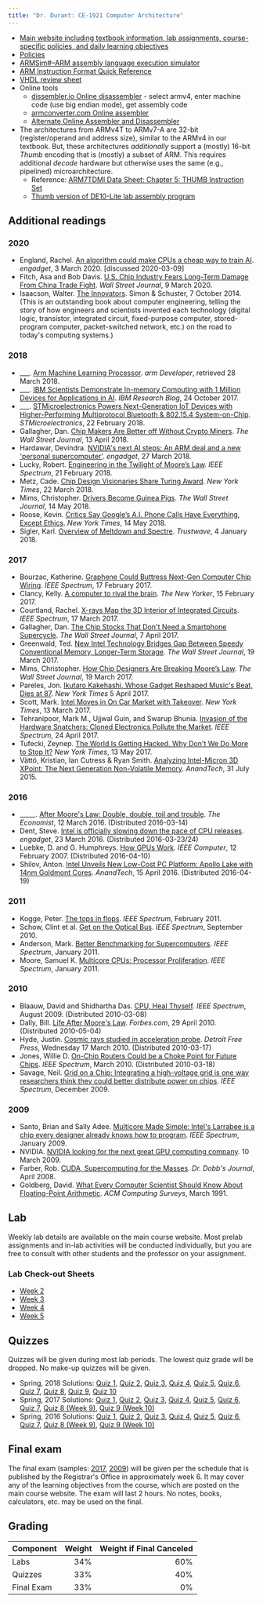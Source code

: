 ```yaml
---
title: "Dr. Durant: CE-1921 Computer Architecture"
---
```


* [Main website including textbook information, lab assignments, course-specific policies, and daily learning objectives](https://faculty-web.msoe.edu/meier/ce1921/)
* [Policies](../policies.html)
* [ARMSim#&ndash;ARM assembly language execution simulator](https://webhome.cs.uvic.ca/~nigelh/ARMSim-V2.1/)
* [ARM Instruction Format Quick Reference](armInstructionFormat.pdf)
* [VHDL review sheet](../ce1901/vhdlSummary.pdf)
* Online tools
  * [dissembler.io Online disassembler](https://www.onlinedisassembler.com/) - select armv4, enter machine code (use big endian mode), get assembly code
  * [armconverter.com Online assembler](http://armconverter.com/)
  * [Alternate Online Assembler and Disassembler](http://shell-storm.org/online/Online-Assembler-and-Disassembler/)
* The architectures from ARMv4T to ARMv7-A are 32-bit (register/operand and address size), similar to the ARMv4 in our textbook.
    But, these architectures *additionally* support a (mostly) 16-bit *Thumb* encoding that is (mostly) a subset of ARM.
    This requires additional *decode* hardware but otherwise uses the same (e.g., pipelined) microarchitecture.
    * Reference: [ARM7TDMI Data Sheet: Chapter 5: THUMB Instruction Set](ARM7-TDMI-ch5.pdf)
    * [Thumb version of DE10-Lite lab assembly program](thumbV1.s)

## Additional readings

### 2020
* England, Rachel. [An algorithm could make CPUs a cheap way to train AI](https://www.engadget.com/2020/03/03/rice-university-slide-cpu-gpu-machine-learning/). *engadget*, 3 March 2020. [discussed 2020-03-09]
* Fitch, Asa and Bob Davis. [U.S. Chip Industry Fears Long-Term Damage From China Trade Fight](https://www.wsj.com/articles/chip-industry-fears-damage-china-trade-fight-11583693926). *Wall Street Journal*, 9 March 2020.
* Isaacson, Walter. [The Innovators](https://en.wikipedia.org/wiki/The_Innovators_(book)). Simon & Schuster, 7 October 2014. (This is an outstanding book about computer engineering, telling the story of how engineers and scientists invented each technology (digital logic, transistor, integrated circuit, fixed-purpose computer, stored-program computer, packet-switched network, etc.) on the road to today's computing systems.)

### 2018
* ___. <a href="https://developer.arm.com/products/processors/machine-learning/arm-ml-processor">Arm Machine Learning Processor</a>.
  <cite>arm Developer</cite>, retrieved 28 March 2018.
* ___. <a href="https://www.ibm.com/blogs/research/2017/10/ibm-scientists-demonstrate-memory-computing-1-million-devices-applications-ai/">IBM Scientists Demonstrate In-memory Computing with 1 Million Devices for Applications in AI</a>.
  <cite>IBM Research Blog</cite>, 24 October 2017.
* ___. <a href="https://globenewswire.com/news-release/2018/02/22/1379991/0/en/STMicroelectronics-Powers-Next-Generation-IoT-Devices-with-Higher-Performing-Multiprotocol-Bluetooth-802-15-4-System-on-Chip.html">STMicroelectronics Powers Next-Generation IoT Devices with Higher-Performing Multiprotocol Bluetooth &amp; 802.15.4 System-on-Chip</a>.
  <cite>STMicroelectronics</cite>, 22 February 2018.
* Gallagher, Dan. <a href="https://www.wsj.com/articles/chip-makers-are-better-off-without-crypto-miners-1523611801">Chip Makers Are Better off Without Crypto Miners</a>.
  <cite>The Wall Street Journal</cite>, 13 April 2018.
* Hardawar, Devindra. <a href="https://www.engadget.com/2018/03/27/nvidia-arm-ai-iot/">NVIDIA's next AI steps: An ARM deal and a new 'personal supercomputer'</a>.
  <cite>engadget</cite>, 27 March 2018.
* Lucky, Robert. <a href="https://spectrum.ieee.org/at-work/innovation/engineering-in-the-twilight-of-moores-law">Engineering in the Twilight of Moore&rsquo;s Law</a>.
  <cite>IEEE Spectrum</cite>, 21 February 2018.
* Metz, Cade. <a href="https://www.nytimes.com/2018/03/21/technology/computer-chips-turing-award.html">Chip Design Visionaries Share Turing Award</a>.
  <cite>New York Times</cite>, 22 March 2018.
* Mims, Christopher. <a href="https://www.wsj.com/articles/in-self-driving-car-road-test-we-are-the-guinea-pigs-1526212802">Drivers Become Guinea Pigs</a>.
  <cite>The Wall Street Journal</cite>, 14 May 2018.
* Roose, Kevin. <a href="https://www.nytimes.com/2018/05/11/technology/kevins-week-in-tech-are-googles-ai-powered-phone-calls-cool-creepy-or-both.html">Critics Say Google&rsquo;s A.I. Phone Calls Have Everything, Except Ethics</a>.
  <cite>New York Times</cite>, 14 May 2018.
* Sigler, Karl. <a href="https://www.trustwave.com/Resources/SpiderLabs-Blog/Overview-of-Meltdown-and-Spectre/">Overview of Meltdown and Spectre</a>.
  <cite>Trustwave</cite>, 4 January 2018.

### 2017
* Bourzac, Katherine. <a href="http://spectrum.ieee.org/semiconductors/materials/graphene-could-buttress-nextgen-computer-chip-wiring">Graphene Could Buttress Next-Gen Computer Chip Wiring</a>.
  <cite>IEEE Spectrum</cite>, 17 February 2017.
* Clancy, Kelly. <a href="http://www.newyorker.com/tech/elements/a-computer-to-rival-the-brain">A computer to rival the brain</a>.
  <cite>The New Yorker</cite>, 15 February 2017.
* Courtland, Rachel. <a href="http://spectrum.ieee.org/nanoclast/semiconductors/processors/xray-ic-imaging">X-rays Map the 3D Interior of Integrated Circuits</a>.
  <cite>IEEE Spectrum</cite>, 17 March 2017.
* Gallagher, Dan. <a href="https://www.wsj.com/articles/the-chip-stocks-that-dont-need-a-smartphone-supercycle-1491494579">The Chip Stocks That Don't Need a Smartphone Supercycle</a>.
  <cite>The Wall Street Journal</cite>, 7 April 2017.
* Greenwald, Ted. <a href="https://www.wsj.com/articles/new-intel-technology-bridges-gap-between-speedy-conventional-memory-longer-term-storage-1489917600">New Intel Technology Bridges Gap Between Speedy Conventional Memory, Longer-Term Storage</a>.
  <cite>The Wall Street Journal</cite>, 19 March 2017.
* Mims, Christopher. <a href="https://www.wsj.com/articles/how-chip-designers-are-breaking-moores-law-1489924804">How Chip Designers Are Breaking Moore&rsquo;s Law</a>.
  <cite>The Wall Street Journal</cite>, 19 March 2017.
* Pareles, Jon. <a href="https://www.nytimes.com/2017/04/03/arts/music/ikutaro-kakeshashi-roland-808-drum-machine-dead.html">Ikutaro Kakehashi, Whose Gadget Reshaped Music's Beat, Dies at 87</a>.
  <cite>New York Times</cite> 5 April 2017.
* Scott, Mark. <a href="https://www.nytimes.com/2017/03/13/business/dealbook/intel-mobileye-autonomous-cars-israel.html?_r=0">Intel Moves in On Car Market with Takeover</a>.
  <cite>New York Times</cite>, 13 March 2017.
* Tehranipoor, Mark M., Ujjwal Guin, and Swarup Bhunia. <a href="http://spectrum.ieee.org/computing/hardware/invasion-of-the-hardware-snatchers-cloned-electronics-pollute-the-market">Invasion of the Hardware Snatchers: Cloned Electronics Pollute the Market</a>.
  <cite>IEEE Spectrum</cite>, 24 April 2017.
* Tufecki, Zeynep. <a href="https://www.nytimes.com/2017/05/13/opinion/the-world-is-getting-hacked-why-dont-we-do-more-to-stop-it.html">The World Is Getting Hacked. Why Don't We Do More to Stop It?</a>
  <cite>New York Times</cite>, 13 May 2017.
* V&#228;tt&#246;, Kristian, Ian Cutress &amp; Ryan Smith. <a href="http://www.anandtech.com/show/9470/intel-and-micron-announce-3d-xpoint-nonvolatile-memory-technology-1000x-higher-performance-endurance-than-nand">Analyzing Intel-Micron 3D XPoint: The Next Generation Non-Volatile Memory</a>.
  <cite>AnandTech</cite>, 31 July 2015.

### 2016
* _____. <a href="http://www.economist.com/technology-quarterly/2016-03-12/after-moores-law">After Moore's Law: Double, double, toil and trouble</a>.
  <cite>The Economist</cite>, 12 March 2016. (Distributed 2016-03-14)
* Dent, Steve. <a href="http://www.engadget.com/2016/03/23/intel-eliminating-tick-tock-moores-law/">Intel is officially slowing down the pace of CPU releases</a>.
  <cite>engadget</cite>, 23 March 2016. (Distributed 2016-03-23/24)
* Luebke, D. and G. Humphreys. <a href="http://ieeexplore.ieee.org/xpl/abstractSimilar.jsp?arnumber=4085637">How GPUs Work</a>.
  <cite>IEEE Computer</cite>, 12 February 2007. (Distributed 2016-04-10)
* Shilov, Anton. <a href="http://www.anandtech.com/show/10256/intel-unveils-apollo-lake-14nm-goldmont">Intel
  Unveils New Low-Cost PC Platform: Apollo Lake with 14nm Goldmont Cores</a>.
  <cite>AnandTech</cite>, 15 April 2016. (Distributed 2016-04-19)

### 2011
* Kogge, Peter.
    <a href="http://ieeexplore.ieee.org/stamp/stamp.jsp?arnumber=05693074">The tops in flops</a>.
     <cite>IEEE Spectrum</cite>, February 2011.<!--bottlenecks: memory/cache, power, power efficiency-->
* Schow, Clint et al.
    <a href="http://spectrum.ieee.org/semiconductors/optoelectronics/get-on-the-optical-bus">Get on the Optical Bus</a>.
     <cite>IEEE Spectrum</cite>, September 2010.<!--intro memory bottleneck, electronic signal speeds, good intro-->
* Anderson, Mark.
    <a href="http://spectrum.ieee.org/computing/hardware/better-benchmarking-for-supercomputers">Better Benchmarking for Supercomputers</a>.
     <cite>IEEE Spectrum</cite>, January 2011.<!--benchmarking: what is useful-->
* Moore, Samuel K.
    <a href="http://spectrum.ieee.org/semiconductors/processors/multicore-cpus-processor-proliferation">Multicore CPUs: Processor Proliferation</a>.
    <cite>IEEE Spectrum</cite>, January 2011.<!--good architecture intro, power wall, data parallelism-->

### 2010
* Blaauw, David and Shidhartha Das.
  <a href="http://www.spectrum.ieee.org/semiconductors/processors/cpu-heal-thyself">CPU,
  Heal Thyself</a>. <cite>IEEE Spectrum</cite>, August 2009. (Distributed 2010-03-08)
* Dally, Bill.
  <a href="http://www.forbes.com/2010/04/29/moores-law-computing-processing-opinions-contributors-bill-dally.html">Life
  	After Moore's Law</a>. <cite>Forbes.com</cite>, 29 April 2010. (Distributed 2010-05-04)
* Hyde, Justin.
  <a href="http://www.freep.com/apps/pbcs.dll/article?AID=/201003160300/BUSINESS0104/3160361&template=fullarticle">Cosmic rays studied in acceleration probe</a>.
  <cite>Detroit Free Press</cite>, Wednesday 17 March 2010. (Distributed 2010-03-17)
* Jones, Willie D.
  <a href="http://spectrum.ieee.org/semiconductors/design/onchip-routers-could-be-a-choke-point-for-future-chips">On-Chip Routers Could be a Choke Point for Future Chips</a>.
  <cite>IEEE Spectrum</cite>, March 2010. (Distributed 2010-03-18)
* Savage, Neil.
  <a href="http://spectrum.ieee.org/semiconductors/processors/new-schemes-for-powering-processors">Grid
  on a Chip: Integrating a high-voltage grid is one way researchers think they could better distribute power on chips</a>.
  <cite>IEEE Spectrum</cite>, December 2009.

### 2009
* Santo, Brian and Sally Adee. <a href="http://www.spectrum.ieee.org/jan09/7129">Multicore Made Simple: Intel's Larrabee is a chip every designer already knows how to program</a>.
    <cite>IEEE Spectrum</cite>, January 2009.
* NVIDIA. <a href="GPU_Ventures_Launch_PR_FINAL.pdf">NVIDIA looking for the next great GPU computing company</a>. 10 March 2009.
* Farber, Rob.  <a href="http://www.ddj.com/cpp/207200659">CUDA, Supercomputing for the Masses</a>.
    <cite>Dr. Dobb's Journal</cite>, April 2008.
* Goldberg, David. <a href="http://docs.sun.com/source/806-3568/ncg_goldberg.html">What Every Computer Scientist Should Know About Floating-Point Arithmetic</a>.
    <cite>ACM Computing Surveys</cite>, March 1991.

## Lab
Weekly lab details are available on the main course website.
Most prelab assignments and in-lab activities will be conducted individually, but you are free to consult with other students and the professor on your assignment.

### Lab Check-out Sheets
* [Week 2](lw2-s20-checklist.pdf)
* [Week 3](lw3-s20-checklist.pdf)
* [Week 4](lw4-s20-checklist.pdf)
* [Week 5](lw5-s20-checklist.pdf)

## Quizzes
Quizzes will be given during most lab periods. The lowest
quiz grade will be dropped. No make-up quizzes will be given.

* Spring, 2018 Solutions:
  <a href="q01ans-s18.pdf">Quiz 1</a>,
  <a href="q02ans-s18.pdf">Quiz 2</a>,
  <a href="q03ans-s18.pdf">Quiz 3</a>,
  <a href="q04ans-s18.pdf">Quiz 4</a>,
  <a href="q05ans-s18.pdf">Quiz 5</a>,
  <a href="q06ans-s18.pdf">Quiz 6</a>,
  <a href="q07ans-s18.pdf">Quiz 7</a>,
  <a href="q08ans-s18.pdf">Quiz 8</a>,
  <a href="q09ans-s18.pdf">Quiz 9</a>,
  <a href="q10ans-s18.pdf">Quiz 10</a>
* Spring, 2017 Solutions:
  <a href="q01ans-s17.pdf">Quiz 1</a>,
  <a href="q02ans-s17.pdf">Quiz 2</a>,
  <a href="q03ans-s17.pdf">Quiz 3</a>,
  <a href="q04ans-s17.pdf">Quiz 4</a>,
  <a href="q05ans-s17.pdf">Quiz 5</a>,
  <a href="q06ans-s17.pdf">Quiz 6</a>,
  <a href="q07ans-s17.pdf">Quiz 7</a>,
  <a href="q09ans-s17.pdf">Quiz 8 (Week 9)</a>,
  <a href="q10ans-s17.pdf">Quiz 9 (Week 10)</a>
* Spring, 2016 Solutions:
  <a href="q01ans-s16.pdf">Quiz 1</a>,
  <a href="q02ans-s16.pdf">Quiz 2</a>,
  <a href="q03ans-s16.pdf">Quiz 3</a>,
  <a href="q04ans-s16.pdf">Quiz 4</a>,
  <a href="q05ans-s16.pdf">Quiz 5</a>,
  <a href="q06ans-s16.pdf">Quiz 6</a>,
  <a href="q07ans-s16.pdf">Quiz 7</a>,
  <a href="q09ans-s16.pdf">Quiz 8 (Week 9)</a>,
  <a href="q10ans-s16.pdf">Quiz 9 (Week 10)</a>

## Final exam
The final exam (samples: [2017](final-s17.pdf), [2009](final-s09.pdf)) will be given per the schedule that is published by the Registrar's Office in approximately week 6.
It may cover any of the learning objectives from the course, which are posted on the main course website.
The exam will last 2 hours. No notes, books, calculators, etc. may be used on the final.

## Grading

| Component  | Weight | Weight if Final Canceled |
| :---       |   ---: |                     ---: |
| Labs       | 34%    | 60%                      |
| Quizzes    | 33%    | 40%                      |
| Final Exam | 33%    |  0%                      |
